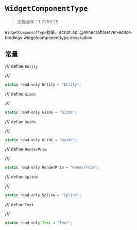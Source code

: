 # `WidgetComponentType`

> 文档版本：1.21.50.25

`WidgetComponentType`枚举。script_api.@minecraft/server-editor-bindings.widgetcomponenttype.description

## 常量

/// define
`Entity`


///

```js
static read-only Entity = "Entity";
```


/// define
`Gizmo`


///

```js
static read-only Gizmo = "Gizmo";
```


/// define
`Guide`


///

```js
static read-only Guide = "Guide";
```


/// define
`RenderPrim`


///

```js
static read-only RenderPrim = "RenderPrim";
```


/// define
`Spline`


///

```js
static read-only Spline = "Spline";
```


/// define
`Text`


///

```js
static read-only Text = "Text";
```

